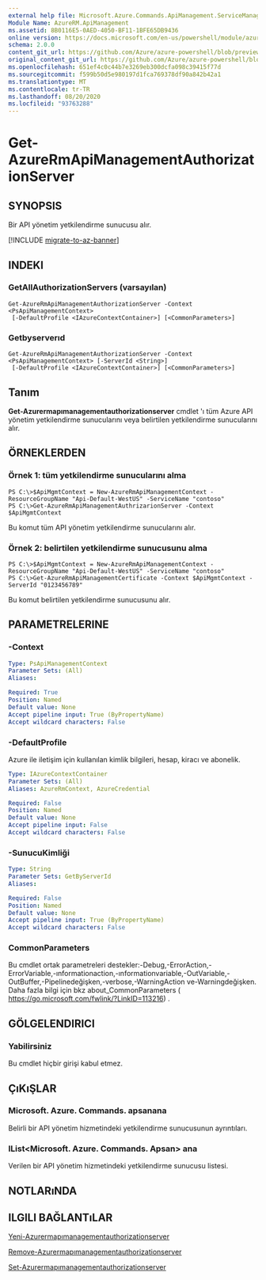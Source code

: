 ```yaml
---
external help file: Microsoft.Azure.Commands.ApiManagement.ServiceManagement.dll-Help.xml
Module Name: AzureRM.ApiManagement
ms.assetid: 8B0116E5-0AED-4050-BF11-1BFE65DB9436
online version: https://docs.microsoft.com/en-us/powershell/module/azurerm.apimanagement/get-azurermapimanagementauthorizationserver
schema: 2.0.0
content_git_url: https://github.com/Azure/azure-powershell/blob/preview/src/ResourceManager/ApiManagement/Commands.ApiManagement/help/Get-AzureRmApiManagementAuthorizationServer.md
original_content_git_url: https://github.com/Azure/azure-powershell/blob/preview/src/ResourceManager/ApiManagement/Commands.ApiManagement/help/Get-AzureRmApiManagementAuthorizationServer.md
ms.openlocfilehash: 651ef4c0c44b7e3269eb300dcfa098c39415f77d
ms.sourcegitcommit: f599b50d5e980197d1fca769378df90a842b42a1
ms.translationtype: MT
ms.contentlocale: tr-TR
ms.lasthandoff: 08/20/2020
ms.locfileid: "93763288"
---
```

# Get-AzureRmApiManagementAuthorizationServer

## SYNOPSIS
Bir API yönetim yetkilendirme sunucusu alır.

[!INCLUDE [migrate-to-az-banner](../../includes/migrate-to-az-banner.md)]

## INDEKI

### GetAllAuthorizationServers (varsayılan)
```
Get-AzureRmApiManagementAuthorizationServer -Context <PsApiManagementContext>
 [-DefaultProfile <IAzureContextContainer>] [<CommonParameters>]
```

### Getbyserverıd
```
Get-AzureRmApiManagementAuthorizationServer -Context <PsApiManagementContext> [-ServerId <String>]
 [-DefaultProfile <IAzureContextContainer>] [<CommonParameters>]
```

## Tanım
**Get-Azurermapımanagementauthorizationserver** cmdlet 'ı tüm Azure API yönetim yetkilendirme sunucularını veya belirtilen yetkilendirme sunucularını alır.

## ÖRNEKLERDEN

### Örnek 1: tüm yetkilendirme sunucularını alma
```
PS C:\>$ApiMgmtContext = New-AzureRmApiManagementContext -ResourceGroupName "Api-Default-WestUS" -ServiceName "contoso"
PS C:\>Get-AzureRmApiManagementAuthrizarionServer -Context $ApiMgmtContext
```

Bu komut tüm API yönetim yetkilendirme sunucularını alır.

### Örnek 2: belirtilen yetkilendirme sunucusunu alma
```
PS C:\>$ApiMgmtContext = New-AzureRmApiManagementContext -ResourceGroupName "Api-Default-WestUS" -ServiceName "contoso"
PS C:\>Get-AzureRmApiManagementCertificate -Context $ApiMgmtContext -ServerId "0123456789"
```

Bu komut belirtilen yetkilendirme sunucusunu alır.

## PARAMETRELERINE

### -Context
```yaml
Type: PsApiManagementContext
Parameter Sets: (All)
Aliases: 

Required: True
Position: Named
Default value: None
Accept pipeline input: True (ByPropertyName)
Accept wildcard characters: False
```

### -DefaultProfile
Azure ile iletişim için kullanılan kimlik bilgileri, hesap, kiracı ve abonelik.
 
```yaml
Type: IAzureContextContainer
Parameter Sets: (All)
Aliases: AzureRmContext, AzureCredential

Required: False
Position: Named
Default value: None
Accept pipeline input: False
Accept wildcard characters: False
```

### -SunucuKimliği
```yaml
Type: String
Parameter Sets: GetByServerId
Aliases: 

Required: False
Position: Named
Default value: None
Accept pipeline input: True (ByPropertyName)
Accept wildcard characters: False
```

### CommonParameters
Bu cmdlet ortak parametreleri destekler:-Debug,-ErrorAction,-ErrorVariable,-ınformationaction,-ınformationvariable,-OutVariable,-OutBuffer,-Pipelinedeğişken,-verbose,-WarningAction ve-Warningdeğişken. Daha fazla bilgi için bkz about_CommonParameters ( https://go.microsoft.com/fwlink/?LinkID=113216) .

## GÖLGELENDIRICI

### Yabilirsiniz
Bu cmdlet hiçbir girişi kabul etmez.

## ÇıKıŞLAR

### Microsoft. Azure. Commands. apsanana
Belirli bir API yönetim hizmetindeki yetkilendirme sunucusunun ayrıntıları.

### IList<Microsoft. Azure. Commands. Apsan> ana
Verilen bir API yönetim hizmetindeki yetkilendirme sunucusu listesi.

## NOTLARıNDA

## ILGILI BAĞLANTıLAR

[Yeni-Azurermapımanagementauthorizationserver](./New-AzureRmApiManagementAuthorizationServer.md)

[Remove-Azurermapımanagementauthorizationserver](./Remove-AzureRmApiManagementAuthorizationServer.md)

[Set-Azurermapımanagementauthorizationserver](./Set-AzureRmApiManagementAuthorizationServer.md)


